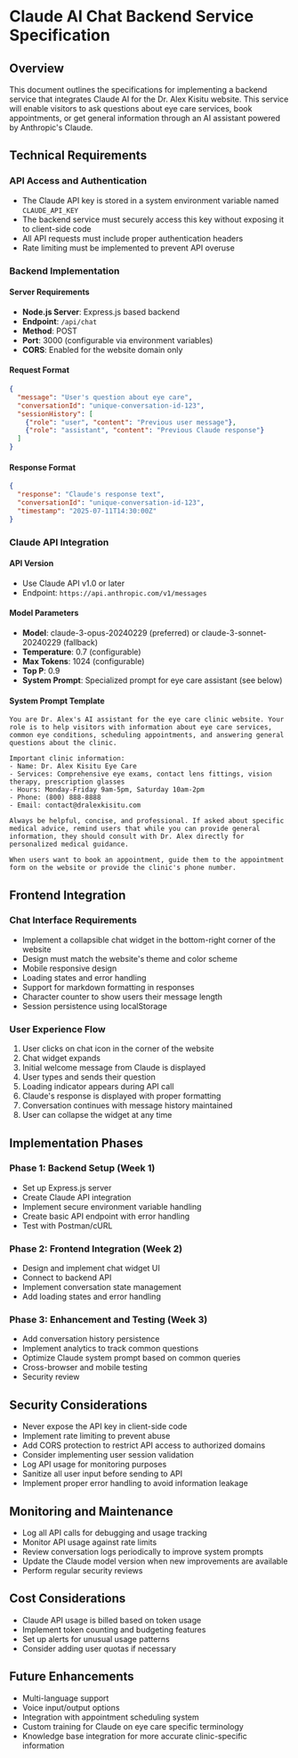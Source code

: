 # Claude AI Chat Backend Service Specification

## Overview

This document outlines the specifications for implementing a backend service that integrates Claude AI for the Dr. Alex Kisitu website. This service will enable visitors to ask questions about eye care services, book appointments, or get general information through an AI assistant powered by Anthropic's Claude.

## Technical Requirements

### API Access and Authentication

- The Claude API key is stored in a system environment variable named `CLAUDE_API_KEY`
- The backend service must securely access this key without exposing it to client-side code
- All API requests must include proper authentication headers
- Rate limiting must be implemented to prevent API overuse

### Backend Implementation

#### Server Requirements

- **Node.js Server**: Express.js based backend
- **Endpoint**: `/api/chat` 
- **Method**: POST
- **Port**: 3000 (configurable via environment variables)
- **CORS**: Enabled for the website domain only

#### Request Format

```json
{
  "message": "User's question about eye care",
  "conversationId": "unique-conversation-id-123",
  "sessionHistory": [
    {"role": "user", "content": "Previous user message"},
    {"role": "assistant", "content": "Previous Claude response"}
  ]
}
```

#### Response Format

```json
{
  "response": "Claude's response text",
  "conversationId": "unique-conversation-id-123",
  "timestamp": "2025-07-11T14:30:00Z"
}
```

### Claude API Integration

#### API Version
- Use Claude API v1.0 or later
- Endpoint: `https://api.anthropic.com/v1/messages`

#### Model Parameters
- **Model**: claude-3-opus-20240229 (preferred) or claude-3-sonnet-20240229 (fallback)
- **Temperature**: 0.7 (configurable)
- **Max Tokens**: 1024 (configurable)
- **Top P**: 0.9
- **System Prompt**: Specialized prompt for eye care assistant (see below)

#### System Prompt Template

```
You are Dr. Alex's AI assistant for the eye care clinic website. Your role is to help visitors with information about eye care services, common eye conditions, scheduling appointments, and answering general questions about the clinic.

Important clinic information:
- Name: Dr. Alex Kisitu Eye Care
- Services: Comprehensive eye exams, contact lens fittings, vision therapy, prescription glasses
- Hours: Monday-Friday 9am-5pm, Saturday 10am-2pm
- Phone: (800) 888-8888
- Email: contact@dralexkisitu.com

Always be helpful, concise, and professional. If asked about specific medical advice, remind users that while you can provide general information, they should consult with Dr. Alex directly for personalized medical guidance.

When users want to book an appointment, guide them to the appointment form on the website or provide the clinic's phone number.
```

## Frontend Integration

### Chat Interface Requirements

- Implement a collapsible chat widget in the bottom-right corner of the website
- Design must match the website's theme and color scheme
- Mobile responsive design
- Loading states and error handling
- Support for markdown formatting in responses
- Character counter to show users their message length
- Session persistence using localStorage

### User Experience Flow

1. User clicks on chat icon in the corner of the website
2. Chat widget expands
3. Initial welcome message from Claude is displayed
4. User types and sends their question
5. Loading indicator appears during API call
6. Claude's response is displayed with proper formatting
7. Conversation continues with message history maintained
8. User can collapse the widget at any time

## Implementation Phases

### Phase 1: Backend Setup (Week 1)
- Set up Express.js server
- Create Claude API integration
- Implement secure environment variable handling
- Create basic API endpoint with error handling
- Test with Postman/cURL

### Phase 2: Frontend Integration (Week 2)
- Design and implement chat widget UI
- Connect to backend API
- Implement conversation state management
- Add loading states and error handling

### Phase 3: Enhancement and Testing (Week 3)
- Add conversation history persistence
- Implement analytics to track common questions
- Optimize Claude system prompt based on common queries
- Cross-browser and mobile testing
- Security review

## Security Considerations

- Never expose the API key in client-side code
- Implement rate limiting to prevent abuse
- Add CORS protection to restrict API access to authorized domains
- Consider implementing user session validation
- Log API usage for monitoring purposes
- Sanitize all user input before sending to API
- Implement proper error handling to avoid information leakage

## Monitoring and Maintenance

- Log all API calls for debugging and usage tracking
- Monitor API usage against rate limits
- Review conversation logs periodically to improve system prompts
- Update the Claude model version when new improvements are available
- Perform regular security reviews

## Cost Considerations

- Claude API usage is billed based on token usage
- Implement token counting and budgeting features
- Set up alerts for unusual usage patterns
- Consider adding user quotas if necessary

## Future Enhancements

- Multi-language support
- Voice input/output options
- Integration with appointment scheduling system
- Custom training for Claude on eye care specific terminology
- Knowledge base integration for more accurate clinic-specific information